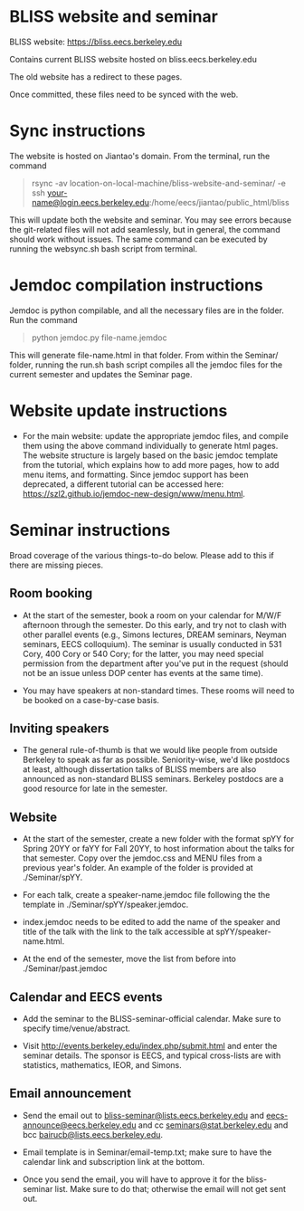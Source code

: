 # BLISS website and seminar

BLISS website: https://bliss.eecs.berkeley.edu

Contains current BLISS website hosted on bliss.eecs.berkeley.edu

The old website has a redirect to these pages.

Once committed, these files need to be synced with the web.

# Sync instructions

The website is hosted on Jiantao's domain. From the terminal, run the command

> rsync -av location-on-local-machine/bliss-website-and-seminar/ -e ssh your-name@login.eecs.berkeley.edu:/home/eecs/jiantao/public_html/bliss

This will update both the website and seminar. You may see errors because the git-related files will not add seamlessly, but in general, the command should work without issues. The same command can be executed by running the websync.sh bash script from terminal.

# Jemdoc compilation instructions

Jemdoc is python compilable, and all the necessary files are in the folder. Run the command

> python jemdoc.py file-name.jemdoc

This will generate file-name.html in that folder. From within the Seminar/ folder, running the run.sh bash script compiles all the jemdoc files for the current semester and updates the Seminar page.

# Website update instructions

- For the main website: update the appropriate jemdoc files, and compile them using the above command individually to generate html pages. The website structure is largely based on the basic jemdoc template from the tutorial, which explains how to add more pages, how to add menu items, and formatting. Since jemdoc support has been deprecated, a different tutorial can be accessed here: https://szl2.github.io/jemdoc-new-design/www/menu.html.


# Seminar instructions

Broad coverage of the various things-to-do below. Please add to this if there are missing pieces.

## Room booking

- At the start of the semester, book a room on your calendar for M/W/F afternoon through the semester. Do this early, and try not to clash with other parallel events 
(e.g., Simons lectures, DREAM seminars, Neyman seminars, EECS colloquium). The seminar is usually conducted in 531 Cory, 400 Cory or 540 Cory; for the latter, you may need special
permission from the department after you've put in the request (should not be an issue unless DOP center has events at the same time).

- You may have speakers at non-standard times. These rooms will need to be booked on a case-by-case basis.

## Inviting speakers

- The general rule-of-thumb is that we would like people from outside Berkeley to speak as far as possible. Seniority-wise, we'd like postdocs at least, although
dissertation talks of BLISS members are also announced as non-standard BLISS seminars. Berkeley postdocs are a good resource for late in the semester.


## Website

- At the start of the semester, create a new folder with the format spYY for Spring 20YY or faYY for Fall 20YY, to host information about the talks for that semester. Copy over the jemdoc.css and MENU files from a previous year's folder. An example of the folder is provided at ./Seminar/spYY.

- For each talk, create a speaker-name.jemdoc file following the the template in ./Seminar/spYY/speaker.jemdoc.

- index.jemdoc needs to be edited to add the name of the speaker and title of the talk with the link to the talk accessible at spYY/speaker-name.html.

- At the end of the semester, move the list from before into ./Seminar/past.jemdoc


## Calendar and EECS events

- Add the seminar to the BLISS-seminar-official calendar. Make sure to specify time/venue/abstract.

- Visit http://events.berkeley.edu/index.php/submit.html and enter the seminar details. The sponsor is EECS, and typical cross-lists are with statistics, mathematics, IEOR, and Simons.

## Email announcement

- Send the email out to bliss-seminar@lists.eecs.berkeley.edu and eecs-announce@eecs.berkeley.edu and cc seminars@stat.berkeley.edu and bcc bairucb@lists.eecs.berkeley.edu.

- Email template is in Seminar/email-temp.txt; make sure to have the calendar link and subscription link at the bottom.

- Once you send the email, you will have to approve it for the bliss-seminar list. Make sure to do that; otherwise the email will not get sent out.
